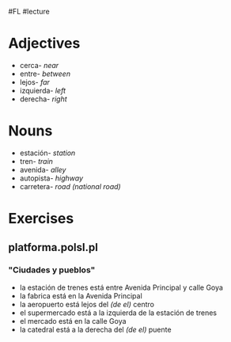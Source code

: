 #FL #lecture  

# Adjectives
- cerca- *near*
- entre- *between*
- lejos- *far*
- izquierda- *left*
- derecha- *right*

# Nouns
- estación- *station*
- tren- *train*
- avenida- *alley*
- autopista- *highway*
- carretera- *road (national road)*

# Exercises
## platforma.polsl.pl
### "Ciudades y pueblos"
- la estación de trenes está entre Avenida Principal y calle Goya
- la fabrica está en la Avenida Principal
- la aeropuerto está lejos del *(de el)* centro
- el supermercado está a la izquierda de la estación de trenes
- el mercado está en la calle Goya
- la catedral está a la derecha del *(de el)* puente